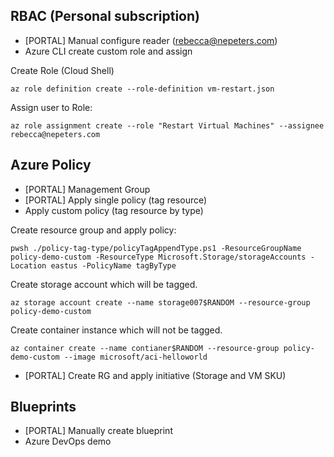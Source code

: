 ## RBAC (Personal subscription)

- [PORTAL] Manual configure reader (rebecca@nepeters.com)
- Azure CLI create custom role and assign

Create Role (Cloud Shell)

```
az role definition create --role-definition vm-restart.json
```

Assign user to Role:

```
az role assignment create --role "Restart Virtual Machines" --assignee rebecca@nepeters.com
```

## Azure Policy

- [PORTAL] Management Group
- [PORTAL] Apply single policy (tag resource)
- Apply custom policy (tag resource by type)

Create resource group and apply policy:

```
pwsh ./policy-tag-type/policyTagAppendType.ps1 -ResourceGroupName policy-demo-custom -ResourceType Microsoft.Storage/storageAccounts -Location eastus -PolicyName tagByType
```

Create storage account which will be tagged.

```
az storage account create --name storage007$RANDOM --resource-group policy-demo-custom
```

Create container instance which will not be tagged.

```
az container create --name contianer$RANDOM --resource-group policy-demo-custom --image microsoft/aci-helloworld
```

- [PORTAL] Create RG and apply initiative (Storage and VM SKU)

## Blueprints

- [PORTAL] Manually create blueprint
- Azure DevOps demo